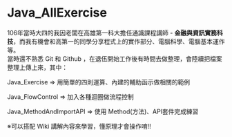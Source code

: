 
# Java_AllExercise

106年當時大四的我因老闆在高雄第一科大擔任通識課程講師 - **金融與資訊實務科技**，而我有機會和高第一的同學分享程式上的實作部分、電腦科學、電腦基本運作等。  
當時還不熟悉 Git 和 Github ，在退伍開始工作後有時間去做整理，會陸續把檔案整理上傳上來，其中：

Java_Exercise => 用簡單的四則運算、內建的輔助函示做相關的範例

Java_FlowControl => 加入各種迴圈做流程控制

Java_MethodAndImportAPI => 使用 Method(方法)、API套件完成練習

※可以搭配 Wiki 講解內容來學習，懂原理才會操作唷!!
